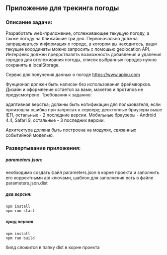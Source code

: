 ## Приложение для трекинга погоды

### Описание задачи:

Разработать web-приложение, отслеживающее текущую погоду, а также погоду на ближайшие три дня. 
Первоначально должна запрашиваться информация о городе, в котором вы находитесь, ваши текущие координаты можно запросить 
с помощью geolocation API. Интерфейс должен предоствалять возможность добавления и удаления городов для отслеживания 
погоды, список выбранных городов нужно сохранять в localStorage.  
 
Сервис для получения данных о погоде https://www.apixu.com
 
Фунционал должен быть написан без использования фреймворков. Дизайн и оформление остается за вами, макетов и протипов не
предусмотрено. Требования к заданию:
 
адаптивная верстка;
должны быть нотификации для пользователя, если произошла ошибка при запросах к серверу;
десктопные браузеры выше IE11, остальные - 2 последние версии. Мобильные браузеры - Android 4.4, Safari 9, остальные - 3 последних версии. 
 
Архитектура должна быть построена на модулях, связанных событийной моделью.

### Развертывание приложения:

##### parameters.json:
  необходимо создать файл parameters.json в корне проекта и заполнить его корректными api ключами, шаблон для заполнения есть в файле parameters.json.dist

##### дев версия:

```
npm install
npm run start
```

##### прод версия

```
npm install
npm run build
```
билд сложится в папку dist в корне проекта